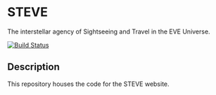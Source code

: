 # STEVE

The interstellar agency of Sightseeing and Travel in the EVE Universe.

[![Build Status](https://img.shields.io/travis/Ionaru/steve/master.svg?style=for-the-badge)](https://travis-ci.org/Ionaru/steve)

## Description

This repository houses the code for the STEVE website.
